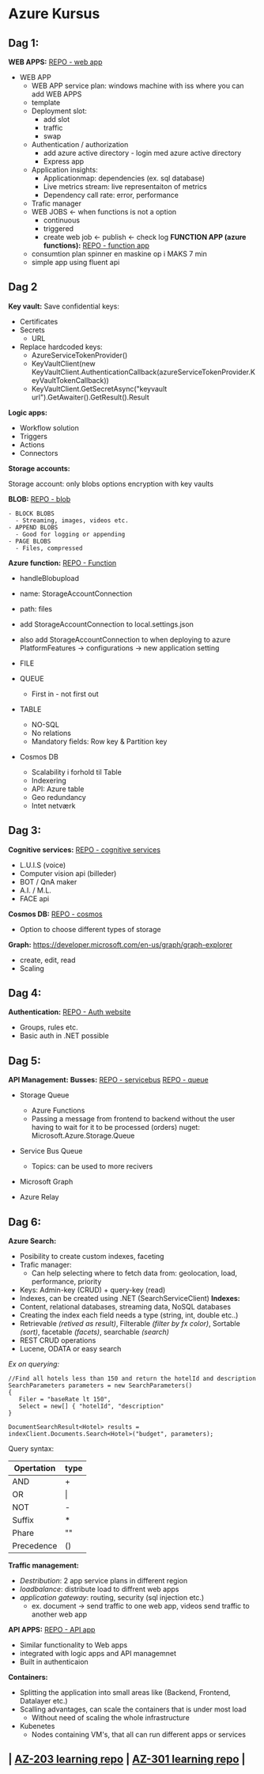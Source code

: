 # Azure Kursus 

## Dag 1:

**WEB APPS:**
[REPO - web app](https://github.com/jdalfarra/AzureKursus/tree/master/Teknologisk.Kursus/Teknologiks.Kursus.Website)
- WEB APP 
	- WEB APP service plan: windows machine with iss where you can add WEB APPS
	- template
	- Deployment slot: 
		- add slot
		- traffic
		- swap
	- Authentication / authorization
		- add azure active directory - login med azure active directory
		- Express app
	- Application insights:
		- Applicationmap: dependencies (ex. sql database)
		- Live metrics stream: live representaiton of metrics
		- Dependency call rate: error, performance
	- Trafic manager
	- WEB JOBS <- when functions is not a option
		- continuous
		- triggered
		- create web job <- publish <- check log
**FUNCTION APP (azure functions):**
[REPO - function app](https://github.com/jdalfarra/AzureKursus/tree/master/Teknologisk.Kursus/Teknologisk.Kursus.Functions)
	- consumtion plan spinner en maskine op i MAKS 7 min
	- simple app using fluent api

## Dag 2

**Key vault:**
Save confidential keys:
 - Certificates
 - Secrets
    - URL
 -  Replace hardcoded keys:
 	- AzureServiceTokenProvider()
	- KeyVaultClient(new KeyVaultClient.AuthenticationCallback(azureServiceTokenProvider.KeyVaultTokenCallback))
	- KeyVaultClient.GetSecretAsync("keyvault url").GetAwaiter().GetResult().Result
  
**Logic apps:**
- Workflow solution
- Triggers
- Actions
- Connectors

**Storage accounts:**

Storage account: only blobs options
encryption with key vaults


**BLOB:**
[REPO - blob](https://github.com/jdalfarra/AzureKursus/tree/master/Teknologisk.Kursus/Teknologisk.Kursus.StorageQueueApp)

	- BLOCK BLOBS
	  - Streaming, images, videos etc.
	- APPEND BLOBS
	  - Good for logging or appending
	- PAGE BLOBS
	  - Files, compressed
 
**Azure function:**
[REPO - Function](https://github.com/jdalfarra/AzureKursus/tree/master/Teknologisk.Kursus/Teknologisk.Kursus.Functions)
 - handleBlobupload
 - name: StorageAccountConnection
 - path: files
 - add StorageAccountConnection to local.settings.json
 - also add StorageAccountConnection to when deploying to azure PlatformFeatures -> configurations -> new application  setting
 
 
- FILE
- QUEUE
	- First in - not first out
- TABLE
	- NO-SQL
	- No relations
	- Mandatory fields: Row key & Partition key

- Cosmos DB
	- Scalability i forhold til Table
	- Indexering 
	- API: Azure table
	- Geo redundancy
	- Intet netværk

## Dag 3:

**Cognitive services:**
[REPO - cognitive services](https://github.com/jdalfarra/AzureKursus/tree/master/Teknologisk.Kursus/Teknologisk.Kursus.CognitiveServices)
- L.U.I.S (voice)
- Computer vision api (billeder)
- BOT / QnA maker
- A.I. / M.L.
- FACE api 

**Cosmos DB:**
[REPO - cosmos](https://github.com/jdalfarra/AzureKursus/tree/master/Teknologisk.Kursus/Teknologisk.Kursus.CosmosDB)
- Option to choose different types of storage

**Graph:** 
https://developer.microsoft.com/en-us/graph/graph-explorer
 - create, edit, read 
 - Scaling

## Dag 4:
**Authentication:**
[REPO - Auth website](https://github.com/jdalfarra/AzureKursus/tree/master/Teknologisk.Kursus/Teknologisk.Kursus.AuthWebsite)
 - Groups, rules etc. 
 - Basic auth in .NET possible
 
## Dag 5:

**API Management:**
**Busses:**
[REPO - servicebus](https://github.com/jdalfarra/AzureKursus/tree/master/Teknologisk.Kursus/Teknologisk.Kursus.ServiceBusQueue)
[REPO - queue](https://github.com/jdalfarra/AzureKursus/tree/master/Teknologisk.Kursus/Teknologisk.Kursus.StorageQueueApp)
  - Storage Queue
	- Azure Functions
	- Passing a message from frontend to backend without the user having to wait for it to be processed (orders)
nuget:
Microsoft.Azure.Storage.Queue

- Service Bus Queue
	- Topics: can be used to more recivers
- Microsoft Graph
- Azure Relay

## Dag 6:

**Azure Search:**
 - Posibility to create custom indexes, faceting 
 - Trafic manager:
 	- Can help selecting where to fetch data from: geolocation, load, performance, priority
 - Keys: Admin-key (CRUD) + query-key (read)
 - Indexes, can be created using .NET (SearchServiceClient)
**Indexes:**
 - Content, relational databases, streaming data, NoSQL databases
 - Creating the index each field needs a type (string, int, double etc..)
 - Retrievable *(retived as result)*, Filterable *(filter by fx color)*, Sortable *(sort)*, facetable *(facets)*, searchable *(search)*
 - REST CRUD operations
 - Lucene, ODATA or easy search

_Ex on querying:_ 
```
//Find all hotels less than 150 and return the hotelId and description
SearchParameters parameters = new SearchParameters()
{
   Filer = "baseRate lt 150",
   Select = new[] { "hotelId", "description" 
}

DocumentSearchResult<Hotel> results = indexClient.Documents.Search<Hotel>("budget", parameters);
```

Query syntax:

| Opertation | type |
| ------------- | ------------- |
| AND  | +  |
| OR  | \| |
| NOT  | - |
| Suffix  | * |
| Phare  | "" |
| Precedence  | () |

**Traffic management:**
 - _Destribution_: 2 app service plans in different region
 - _loadbalance_: distribute load to diffrent web apps
 - _application gateway_: routing, security (sql injection etc.)
	- ex. document -> send traffic to one web app, videos send traffic to another web app

**API APPS:**
[REPO - API app](https://github.com/jdalfarra/AzureKursus/tree/master/Teknologisk.Kursus/Teknologisk.Kursus.APIAPP)
 - Similar functionality to Web apps
 - integrated with logic apps and API managemnet
 - Built in authenticaion

**Containers:**
 - Splitting the application into small areas like (Backend, Frontend, Datalayer etc.)
 - Scalling advantages, can scale the containers that is under most load
 	- Without need of scaling the whole infrastructure
 - Kubenetes
 	- Nodes containing VM's, that all can run different apps or services

| [AZ-203 learning repo](https://github.com/MicrosoftLearning/AZ-203-DevelopingSolutionsforMicrosoftAzure) | [AZ-301 learning repo](https://github.com/MicrosoftLearning/AZ-301-MicrosoftAzureArchitectDesign) |
------------------------------------------------------------------------------------------------------
